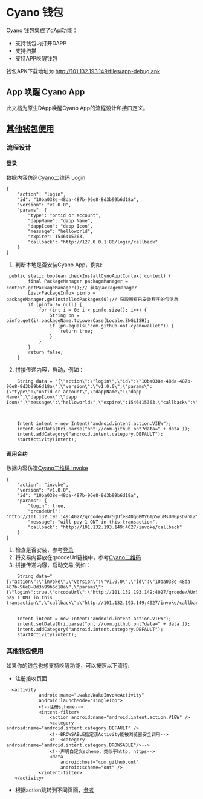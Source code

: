 
# Cyano 钱包

Cyano 钱包集成了dApi功能：

* 支持钱包内打开DAPP
* 支持扫描
* 支持APP唤醒钱包

钱包APK下载地址为 http://101.132.193.149/files/app-debug.apk

## App 唤醒 Cyano App

此文档为原生DApp唤醒Cyano App的流程设计和接口定义。

## [其他钱包使用](#其他钱包使用)

### 流程设计

#### 登录

数据内容仿造[Cyano二维码 Login](https://github.com/ontio-cyano/CEPs/blob/master/CEPS/CEP1.mediawiki#Login-2)
```
{
	"action": "login",
	"id": "10ba038e-48da-487b-96e8-8d3b99b6d18a",
	"version": "v1.0.0",
	"params": {
		"type": "ontid or account",
		"dappName": "dapp Name",
		"dappIcon": "dapp Icon",
		"message": "helloworld",
		"expire": 1546415363,
		"callback": "http://127.0.0.1:80/login/callback"
	}
}
```

1. 判断本地是否安装Cyano App，例如:
```
 public static boolean checkInstallCynoApp(Context context) {
        final PackageManager packageManager = context.getPackageManager();// 获取packagemanager
        List<PackageInfo> pinfo = packageManager.getInstalledPackages(0);// 获取所有已安装程序的包信息
        if (pinfo != null) {
            for (int i = 0; i < pinfo.size(); i++) {
                String pn = pinfo.get(i).packageName.toLowerCase(Locale.ENGLISH);
                if (pn.equals("com.github.ont.cyanowallet")) {
                    return true;
                }
            }
        }
        return false;
    }
```


2. 拼接传递内容，启动，例如：
```
    String data = "{\"action\":\"login\",\"id\":\"10ba038e-48da-487b-96e8-8d3b99b6d18a\",\"version\":\"v1.0.0\",\"params\":{\"type\":\"ontid or account\",\"dappName\":\"dapp Name\",\"dappIcon\":\"dapp Icon\",\"message\":\"helloworld\",\"expire\":1546415363,\"callback\":\"http://127.0.0.1:80/login/callback\"}}";



    Intent intent = new Intent("android.intent.action.VIEW");
    intent.setData(Uri.parse("ont://com.github.ont?data=" + data ));
    intent.addCategory("android.intent.category.DEFAULT");
    startActivity(intent);
```

#### 调用合约

数据内容仿造[Cyano二维码 Invoke](https://github.com/ontio-cyano/CEPs/blob/master/CEPS/CEP1.mediawiki#Invoke_a_Smart_Contract-2)
```
{
	"action": "invoke",
	"version": "v1.0.0",
	"id": "10ba038e-48da-487b-96e8-8d3b99b6d18a",
	"params": {
		"login": true,
		"qrcodeUrl": "http://101.132.193.149:4027/qrcode/AUr5QUfeBADq6BMY6Tp5yuMsUNGpsD7nLZ",
		"message": "will pay 1 ONT in this transaction",
		"callback": "http://101.132.193.149:4027/invoke/callback"
	}
}
```
1. 检查是否安装，参考[登录](#登录)
2. 将交易内容放在qrcodeUrl链接中，参考[Cyano二维码](https://github.com/ontio-cyano/CEPs/blob/master/CEPS/CEP1.mediawiki#Invoke_a_Smart_Contract-2)
3. 拼接传递内容，启动交易,例如：
```
    String data="{\"action\":\"invoke\",\"version\":\"v1.0.0\",\"id\":\"10ba038e-48da-487b-96e8-8d3b99b6d18a\",\"params\":{\"login\":true,\"qrcodeUrl\":\"http://101.132.193.149:4027/qrcode/AUr5QUfeBADq6BMY6Tp5yuMsUNGpsD7nLZ\",\"message\":\"will pay 1 ONT in this transaction\",\"callback\":\"http://101.132.193.149:4027/invoke/callback\"}}";


    Intent intent = new Intent("android.intent.action.VIEW");
    intent.setData(Uri.parse("ont://com.github.ont?data=" + data ));
    intent.addCategory("android.intent.category.DEFAULT");
    startActivity(intent);
```

### 其他钱包使用
如果你的钱包也想支持唤醒功能，可以按照以下流程:

+ 注册接收页面
```text
  <activity
            android:name=".wake.WakeInvokeActivity"
            android:launchMode="singleTop">
            <!--注册scheme-->
            <intent-filter>
                <action android:name="android.intent.action.VIEW" />
                <category android:name="android.intent.category.DEFAULT" />
                <!--BROWSABLE指定该Activity能被浏览器安全调用-->
                <!--<category android:name="android.intent.category.BROWSABLE"/>-->
                <!--声明自定义scheme，类似于http, https-->
                <data
                    android:host="com.github.ont"
                    android:scheme="ont" />
            </intent-filter>
   </activity>
```

+ 根据action跳转到不同页面，[参考](https://github.com/ontio-cyano/cyano-android/blob/master/app/src/main/java/com/github/ont/cyanowallet/wake/WakeInvokeActivity.java)
